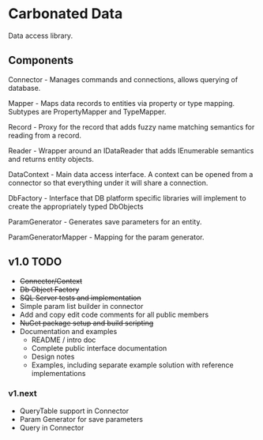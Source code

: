 # Carbonated Data
Data access library.

## Components

Connector - Manages commands and connections, allows querying of database.

Mapper - Maps data records to entities via property or type mapping. Subtypes are PropertyMapper and TypeMapper.

Record - Proxy for the record that adds fuzzy name matching semantics for reading from a record.

Reader - Wrapper around an IDataReader that adds IEnumerable semantics and returns entity objects.

DataContext - Main data access interface. A context can be opened from a connector so that everything under it will share a connection.

DbFactory - Interface that DB platform specific libraries will implement to create the appropriately typed DbObjects

ParamGenerator - Generates save parameters for an entity.

ParamGeneratorMapper - Mapping for the param generator.

## v1.0 TODO

* ~~Connector/Context~~
* ~~Db Object Factory~~
* ~~SQL Server tests and implementation~~
* Simple param list builder in connector
* Add and copy edit code comments for all public members
* ~~NuGet package setup and build scripting~~
* Documentation and examples
  * README / intro doc
  * Complete public interface documentation
  * Design notes
  * Examples, including separate example solution with reference implementations

### v1.next

* QueryTable support in Connector
* Param Generator for save parameters
* Query<dynamic> in Connector
